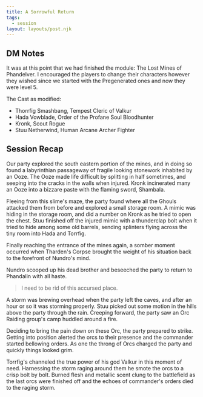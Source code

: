 ```yaml
---
title: A Sorrowful Return
tags:
  - session
layout: layouts/post.njk
---
```


## DM Notes

It was at this point that we had finished the module: The Lost Mines of Phandelver. I encouraged the players to change their characters however they wished since we started with the Pregenerated ones and now they were level 5.

The Cast as modified:
- Thorrfig Smashbang, Tempest Cleric of Valkur
- Hada Vowblade, Order of the Profane Soul Bloodhunter
- Kronk, Scout Rogue
- Stuu Netherwind, Human Arcane Archer Fighter

## Session Recap

Our party explored the south eastern portion of the mines, and in doing so found a labyrinthian passageway of fragile looking stonework inhabited by an Ooze. The Ooze made life difficult by splitting in half sometimes, and seeping into the cracks in the walls when injured. Kronk incinerated many an Ooze into a bizzare paste with the flaming sword, Shambala.

Fleeing from this slime's maze, the party found where all the Ghouls attacked them from before and explored a small storage room. A mimic was hiding in the storage room, and did a number on Kronk as he tried to open the chest. Stuu finished off the injured mimic with a thunderclap bolt when it tried to hide among some old barrels, sending splinters flying across the tiny room into Hada and Torrfig.

Finally reaching the entrance of the mines again, a somber moment occurred when Tharden's Corpse brought the weight of his situation back to the forefront of Nundro's mind.

Nundro scooped up his dead brother and beseeched the party to return to Phandalin with all haste. 

> I need to be rid of this accursed place.

A storm was brewing overhead when the party left the caves, and after an hour or so it was storming properly. Stuu picked out some motion in the hills above the party through the rain. Creeping forward, the party saw an Orc Raiding group's camp huddled around a fire. 

Deciding to bring the pain down on these Orc, the party prepared to strike. Getting into position alerted the orcs to their presence and the commander started bellowing orders. As one the throng of Orcs charged the party and quickly things looked grim.

Torrfig's channeled the true power of his god Valkur in this moment of need. Harnessing the storm raging around them he smote the orcs to a crisp bolt by bolt. Burned flesh and metallic scent clung to the battlefield as the last orcs were finished off and the echoes of commander's orders died to the raging storm.
